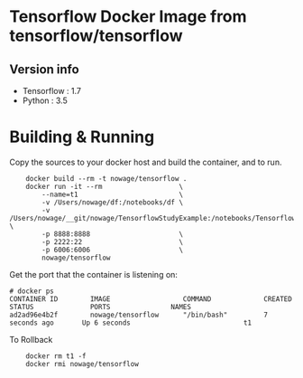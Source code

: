 # Tensorflow Docker Image from tensorflow/tensorflow
## Version info
* Tensorflow : 1.7
* Python : 3.5


# Building & Running

Copy the sources to your docker host and build the container, and to run.
```
	docker build --rm -t nowage/tensorflow .
	docker run -it --rm                   \
	    --name=t1                         \
	    -v /Users/nowage/df:/notebooks/df \
	    -v /Users/nowage/__git/nowage/TensorflowStudyExample:/notebooks/TensorflowStudyExample \
	    -p 8888:8888                      \
	    -p 2222:22                        \
	    -p 6006:6006                      \
	    nowage/tensorflow
```
Get the port that the container is listening on:

```
# docker ps
CONTAINER ID        IMAGE                  COMMAND             CREATED             STATUS              PORTS               NAMES
ad2ad96e4b2f        nowage/tensorflow      "/bin/bash"         7 seconds ago       Up 6 seconds                            t1
```

To Rollback
```
    docker rm t1 -f
    docker rmi nowage/tensorflow
```
